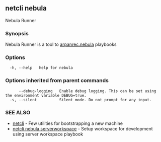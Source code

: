 ## netcli nebula

Nebula Runner

### Synopsis

Nebula Runner is a tool to [arpanrec.nebula](https://github.com/arpanrec/arpanrec.nebula/tree/main/playbooks) playbooks

### Options

```
  -h, --help   help for nebula
```

### Options inherited from parent commands

```
      --debug-logging   Enable debug logging. This can be set using the environment variable DEBUG=true.
  -s, --silent          Silent mode. Do not prompt for any input.
```

### SEE ALSO

* [netcli](netcli.md)	 - Few utilities for bootstrapping a new machine
* [netcli nebula serverworkspace](netcli_nebula_serverworkspace.md)	 - Setup workspace for development using server workspace playbook

